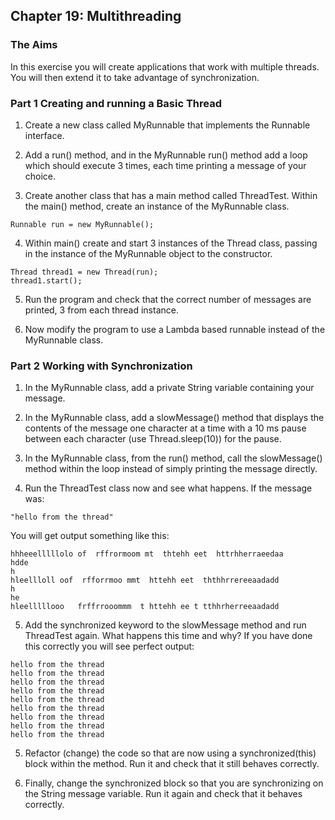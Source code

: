## Chapter 19: Multithreading

### The Aims

In this exercise you will create applications that work with multiple threads. You will then extend it to take advantage of synchronization.

### Part 1 Creating and running a Basic Thread	

1.	Create a new class called MyRunnable that implements the Runnable interface.

2.	Add a run() method, and in the MyRunnable run() method add a loop which should execute 3 times, each time printing a message of your choice. 

3.	Create another class that has a main method called ThreadTest.
Within the main() method, create an instance of the MyRunnable class.

```
Runnable run = new MyRunnable();
```

4.	Within main() create and start 3 instances of the Thread class, passing in the instance of the MyRunnable object to the constructor.

```
Thread thread1 = new Thread(run);
thread1.start(); 
```

5.	Run the program and check that the correct number of messages are printed, 3 from each thread instance.

6.	Now modify the program to use a Lambda based runnable instead of the MyRunnable class.

### Part 2 Working with Synchronization

1.	In the MyRunnable class, add a private String variable containing your message.

2.	In the MyRunnable class, add a slowMessage() method that displays the contents of the message one character at a time with a 10 ms pause between each character (use Thread.sleep(10)) for the pause.

3.	In the MyRunnable class, from the run() method, call the slowMessage() method within the loop instead of simply printing the message directly.

4.	Run the ThreadTest class now and see what happens. 
If the message was:

```
"hello from the thread"
```

You will get output something like this:

```
hhheeelllllolo of  rffrormoom mt  thtehh eet  httrhherraeedaa
hdde
h
hleellloll oof  rfforrmoo mmt  httehh eet  ththhrrereeaadadd
h
he
hleelllllooo   frffrrooommm  t httehh ee t tthhrherreeaadadd
```

5. Add the synchronized keyword to the slowMessage method and run ThreadTest again. What happens this time and why? If you have done this correctly you will see perfect output:

```
hello from the thread
hello from the thread
hello from the thread
hello from the thread
hello from the thread
hello from the thread
hello from the thread
hello from the thread
hello from the thread
```

5.	Refactor (change) the code so that are now using a synchronized(this) block within the method. Run it and check that it still behaves correctly.

6.	Finally, change the synchronized block so that you are synchronizing on the String message variable. Run it again and check that it behaves correctly.

